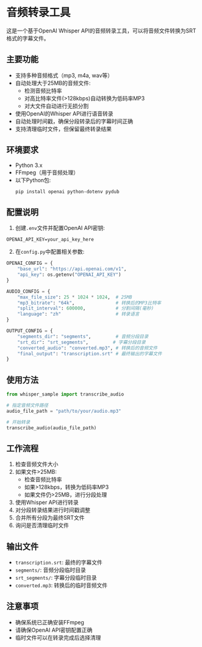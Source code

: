 # 音频转录工具

这是一个基于OpenAI Whisper API的音频转录工具，可以将音频文件转换为SRT格式的字幕文件。

## 主要功能

- 支持多种音频格式（mp3, m4a, wav等）
- 自动处理大于25MB的音频文件:
  - 检测音频比特率
  - 对高比特率文件(>128kbps)自动转换为低码率MP3
  - 对大文件自动进行无损分割
- 使用OpenAI的Whisper API进行语音转录
- 自动处理时间戳，确保分段转录后的字幕时间正确
- 支持清理临时文件，但保留最终转录结果

## 环境要求

- Python 3.x
- FFmpeg（用于音频处理）
- 以下Python包:
  ```bash
  pip install openai python-dotenv pydub
  ```

## 配置说明

1. 创建`.env`文件并配置OpenAI API密钥:
```
OPENAI_API_KEY=your_api_key_here
```

2. 在`config.py`中配置相关参数:
```python
OPENAI_CONFIG = {
    "base_url": "https://api.openai.com/v1",
    "api_key": os.getenv("OPENAI_API_KEY")
}

AUDIO_CONFIG = {
    "max_file_size": 25 * 1024 * 1024,  # 25MB
    "mp3_bitrate": "64k",               # 转换后的MP3比特率
    "split_interval": 600000,           # 分割间隔(毫秒)
    "language": "zh"                    # 转录语言
}

OUTPUT_CONFIG = {
    "segments_dir": "segments",         # 音频分段目录
    "srt_dir": "srt_segments",         # 字幕分段目录
    "converted_audio": "converted.mp3", # 转换后的音频文件
    "final_output": "transcription.srt" # 最终输出的字幕文件
}
```

## 使用方法

```python
from whisper_sample import transcribe_audio

# 指定音频文件路径
audio_file_path = "path/to/your/audio.mp3"

# 开始转录
transcribe_audio(audio_file_path)
```

## 工作流程

1. 检查音频文件大小
2. 如果文件>25MB:
   - 检查音频比特率
   - 如果>128kbps，转换为低码率MP3
   - 如果文件仍>25MB，进行分段处理
3. 使用Whisper API进行转录
4. 对分段转录结果进行时间戳调整
5. 合并所有分段为最终SRT文件
6. 询问是否清理临时文件

## 输出文件

- `transcription.srt`: 最终的字幕文件
- `segments/`: 音频分段临时目录
- `srt_segments/`: 字幕分段临时目录
- `converted.mp3`: 转换后的临时音频文件

## 注意事项

- 确保系统已正确安装FFmpeg
- 请确保OpenAI API密钥配置正确
- 临时文件可以在转录完成后选择清理
